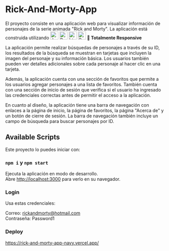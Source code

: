 # Rick-And-Morty-App

El proyecto consiste en una aplicación web para visualizar información de personajes de la serie animada "Rick and Morty". La aplicación está construida utilizando <img alt="Javascript" src="https://img.shields.io/badge/JavaScript-323330?style=for-the-badge&logo=javascript&logoColor=F7DF1E"  height="25px"/>
<img alt="React" src="https://img.shields.io/badge/React-20232A?style=for-the-badge&logo=react&logoColor=61DAFB" height="25px"/> <img alt="html5" src="https://img.shields.io/badge/HTML5-E34F26?style=for-the-badge&logo=html5&logoColor=white" height="25px"/>
<img alt="Css3" src="https://img.shields.io/badge/CSS3-1572B6?style=for-the-badge&logo=css3&logoColor=white" height="25px"/> **📱 Totalmente Responsive**

La aplicación permite realizar búsquedas de personajes a través de su ID, los resultados de la búsqueda se muestran en tarjetas que incluyen la imagen del personaje y su información básica. Los usuarios también pueden ver detalles adicionales sobre cada personaje al hacer clic en una tarjeta.

Además, la aplicación cuenta con una sección de favoritos que permite a los usuarios agregar personajes a una lista de favoritos. También cuenta con una sección de inicio de sesión que verifica si el usuario ha ingresado las credenciales correctas antes de permitir el acceso a la aplicación.

En cuanto al diseño, la aplicación tiene una barra de navegación con enlaces a la página de inicio, la página de favoritos, la página "Acerca de" y un botón de cierre de sesión. La barra de navegación también incluye un campo de búsqueda para buscar personajes por ID.

## Available Scripts

Este proyecto lo puedes iniciar con:

### `npm i` y `npm start`

Ejecuta la aplicación en modo de desarrollo.\
Abre [http://localhost:3000](http://localhost:3000) para verlo en su navegador.

### Login 
Usa estas credenciales:

Correo: rickandmorty@hotmail.com <br>
Contraseña: Password1

### Deploy

https://rick-and-morty-app-navy.vercel.app/

